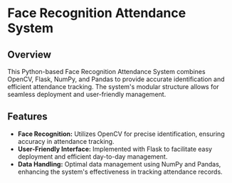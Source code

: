 # Face Recognition Attendance System
## Overview
This Python-based Face Recognition Attendance System combines OpenCV, Flask, NumPy, and Pandas to provide accurate identification and efficient attendance tracking. The system's modular structure allows for seamless deployment and user-friendly management.
## Features
- **Face Recognition:** Utilizes OpenCV for precise identification, ensuring accuracy in attendance tracking.
- **User-Friendly Interface:** Implemented with Flask to facilitate easy deployment and efficient day-to-day management.
- **Data Handling:** Optimal data management using NumPy and Pandas, enhancing the system's effectiveness in tracking attendance records.
